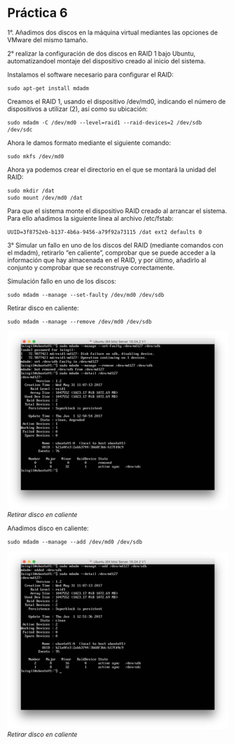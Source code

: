 **Práctica 6**
==============

1°. Añadimos dos discos en la máquina virtual mediantes las opciones de VMware del mismo tamaño.

2° realizar la configuración de dos discos en RAID 1 bajo Ubuntu, automatizandoel montaje del dispositivo creado al inicio del sistema.

Instalamos el software necesario para configurar el RAID:
```shell
sudo apt-get install mdadm
```

Creamos el RAID 1, usando el dispositivo /dev/md0, indicando el número de dispositivos a utilizar (2), así como su ubicación:
```shell
sudo mdadm -C /dev/md0 --level=raid1 --raid-devices=2 /dev/sdb /dev/sdc
```

Ahora le damos formato mediante el siguiente comando:
```shell
sudo mkfs /dev/md0
```

Ahora ya podemos crear el directorio en el que se montará la unidad del RAID:
```shell
sudo mkdir /dat
sudo mount /dev/md0 /dat
```

Para que el sistema monte el dispositivo RAID creado al arrancar el sistema. Para ello añadimos la siguiente linea al archivo /etc/fstab:
```shell
UUID=3f8752eb-b137-4b6a-9456-a79f92a73115 /dat ext2 defaults 0 
```

3° Simular un fallo en uno de los discos del RAID (mediante comandos con el mdadm), retirarlo “en caliente”, comprobar que se puede acceder a la información que hay almacenada en el RAID, y por último, añadirlo al conjunto y comprobar que se reconstruye correctamente.

Simulación fallo en uno de los discos:
```shell
sudo mdadm --manage --set-faulty /dev/md0 /dev/sdb
```

Retirar disco en caliente:
```shell
sudo mdadm --manage --remove /dev/md0 /dev/sdb
```
<img src="https://github.com/luisgm420/SWAP/blob/master/Practicas/practica6/Capturas%20de%20pantalla/retirar_en_caliente.png">*Retirar disco en caliente*

Añadimos disco en caliente:
```shell
sudo mdadm --manage --add /dev/md0 /dev/sdb
```
<img src="https://github.com/luisgm420/SWAP/blob/master/Practicas/practica6/Capturas%20de%20pantalla/aniadir_disco.png">*Retirar disco en caliente*
